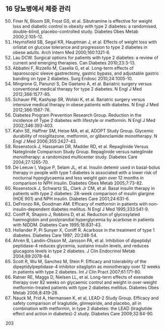 ## 16 당뇨병에서 체중 관리

50. Finer N, Bloom SR, Frost GS, et al. Sibutramine is effective for weight loss and diabetic control in obesity with type 2 diabetes: a randomised, double-blind, placebo-controlled study. Diabetes Obes Metab 2000;2:105-12.
51. Heymsfield SB, Segal KR, Hauptman J, et al. Effects of weight loss with orlistat on glucose tolerance and progression to type 2 diabetes in obese adults. Arch Intern Med 2000;160:1321-6.
52. Lau DCW. Surgical options for patients with type 2 diabetes: a review of current and emerging therapies. Can Diabetes 2010;23:3-13.
53. Abbatini F, Rizzello M, Casella G, et al. Long-term effects of laparoscopic sleeve gastrectomy, gastric bypass, and adjustable gastric banding on type 2 diabetes. Surg Endosc 2010;24:1005-10.
54. Mingrone G, Panunzi S, De Gaetano A, et al. Bariatric surgery versus conventional medical therapy for type 2 diabetes. N Engl J Med 2012;366:1577-85.
55. Schauer PR, Kashyap SR, Wolski K, et al. Bariatric surgery versus intensive medical therapy in obese patients with diabetes. N Engl J Med 2012;366:1567-76.
56. Diabetes Program Prevention Research Group. Reduction in the incidence of Type 2 diabetes with lifestyle or metformin. N Engl J Med 2002;346:393-403.
57. Kahn SE, Haffner SM, Heise MA, et al, ADOPT Study Group. Glycemic durability of rosiglitazone, metformin, or glibenclamide monotherapy. N Engl J Med 2006;355:2427-43.
58. Rosenstock J, Hassaman DR, Madder RD, et al. Repaglinide Versus Nateglinide Comparison Study Group. Repaglinide versus nateglinide monotherapy: a randomized multicenter study. Diabetes Care 2004;27:1265-70.
59. De Leeuw I, Vague P, Selam JL, et al. Insulin detemir used in basal-bolus therapy in people with type 1 diabetes is associated with a lower risk of nocturnal hypoglycaemia and less weight gain over 12 months in comparison to NPH insulin. Diabetes Obes Metab 2005;7:73-82.
60. Rosenstock J, Schwartz SL, Clark Jr CM, et al. Basal insulin therapy in patients with type 2 diabetes: 28-week comparison of insulin glargine (HOE 901) and NPH insulin. Diabetes Care 2001;24:631-6.
61. DeFronzo RA, Goodman AM. Efficacy of metformin in patients with non-insulin-dependent diabetes mellitus. N Engl J Med 1995;333:541-9.
62. Coniff R, Shapiro J, Robbins D, et al. Reduction of glycosylated haemoglobin and postprandial hyperglycemia by acarbose in patients with NIDDM. Diabetes Care 1995;18:831-43.
63. Hollander P, Pi Sunyer X, Coniff R. Acarbose in the treatment of type 1 diabetes. Diabetes Care 1997; 20:248-54.
64. Ahrén B, Landin-Olsson M, Jansson PA, et al. Inhibition of dipeptidyl peptidase-4 reduces glycemia, sustains insulin levels, and reduces glucagons levels in type 2 diabetes. J Clin Endocrinol Metab 2004;89:2078-84.
65. Scott R, Wu M, Sanchez M, Stein P. Efficacy and tolerability of the dipeptidylpeptidase-4 inhibitor sitagliptin as monotherapy over 12 weeks in patients with type 2 diabetes. Int J Clin Pract 2007;61:171-80.
66. Ratner RE, Maggs D, Nielsen LL, et al. Long-term effects of exenatide therapy over 82 weeks on glycaemic control and weight in over-weight metformin-treated patients with type 2 diabetes mellitus. Diabetes Obes Metab 2006;8:419-28.
67. Nauck M, Frid A, Hermansen K, et al, LEAD-2 Study Group. Efficacy and safety comparison of liraglutide, glimepiride, and placebo, all in combination with metformin, in type 2 diabetes: the LEAD (liraglutide effect and action in diabetes)-2 study. Diabetes Care 2009;32:84-90.

<PAGE>203